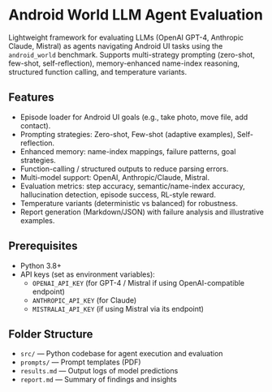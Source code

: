 # Android World LLM Agent Evaluation

Lightweight framework for evaluating LLMs (OpenAI GPT-4, Anthropic Claude, Mistral) as agents navigating Android UI tasks using the `android_world` benchmark. Supports multi-strategy prompting (zero-shot, few-shot, self-reflection), memory-enhanced name-index reasoning, structured function calling, and temperature variants.

## Features

- Episode loader for Android UI goals (e.g., take photo, move file, add contact).  
- Prompting strategies: Zero-shot, Few-shot (adaptive examples), Self-reflection.  
- Enhanced memory: name-index mappings, failure patterns, goal strategies.  
- Function-calling / structured outputs to reduce parsing errors.  
- Multi-model support: OpenAI, Anthropic/Claude, Mistral.  
- Evaluation metrics: step accuracy, semantic/name-index accuracy, hallucination detection, episode success, RL-style reward.  
- Temperature variants (deterministic vs balanced) for robustness.  
- Report generation (Markdown/JSON) with failure analysis and illustrative examples.  

## Prerequisites

- Python 3.8+  
- API keys (set as environment variables):  
  - `OPENAI_API_KEY` (for GPT-4 / Mistral if using OpenAI-compatible endpoint)  
  - `ANTHROPIC_API_KEY` (for Claude)  
  - `MISTRALAI_API_KEY` (if using Mistral via its endpoint) 


## Folder Structure
- `src/` — Python codebase for agent execution and evaluation
- `prompts/` — Prompt templates (PDF)
- `results.md` — Output logs of model predictions
- `report.md` — Summary of findings and insights


